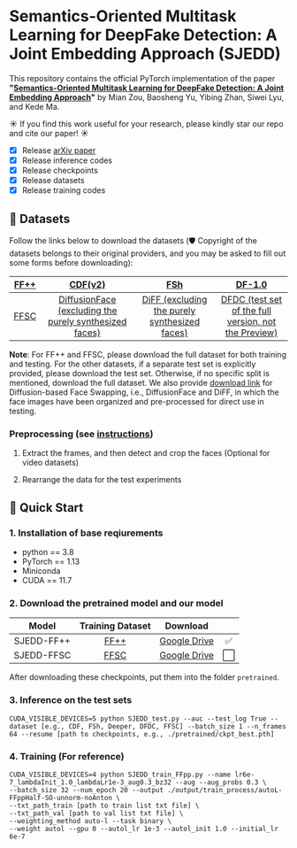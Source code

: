 # Semantics-Oriented Multitask Learning for DeepFake Detection: A Joint Embedding Approach (SJEDD)

This repository contains the official PyTorch implementation of the paper **"[Semantics-Oriented Multitask Learning for DeepFake Detection: A Joint Embedding Approach](https://ieeexplore.ieee.org/document/11010889)"** by Mian Zou, Baosheng Yu, Yibing Zhan, Siwei Lyu, and Kede Ma.

☀️ If you find this work useful for your research, please kindly star our repo and cite our paper! ☀️

- [x] Release [arXiv paper](https://arxiv.org/abs/2408.16305)
- [x] Release inference codes
- [x] Release checkpoints 
- [x] Release datasets
- [x] Release training codes

## 📁 Datasets
Follow the links below to download the datasets (🛡️ Copyright of the datasets belongs to their original providers, and you may be asked to fill out some forms before downloading):

|  [FF++](https://github.com/ondyari/FaceForensics) | [CDF(v2)](https://github.com/yuezunli/celeb-deepfakeforensics)| [FSh](https://github.com/ondyari/FaceForensics/blob/master/dataset/FaceShifter/README.md) | [DF-1.0](https://github.com/EndlessSora/DeeperForensics-1.0/tree/master) | 
|:-:|:-:|:-:|:-:|
| [FFSC](https://github.com/MZMMSEC/SO-DFD) | [DiffusionFace (excluding the purely synthesized faces)](https://github.com/Rapisurazurite/DiffFace)| [DiFF (excluding the purely synthesized faces)](https://github.com/xaCheng1996/DiFF) |[DFDC (test set of the full version, not the Preview)](https://ai.meta.com/datasets/dfdc/) |

**Note**: For FF++ and FFSC, please download the full dataset for both training and testing. For the other datasets, if a separate test set is explicitly provided, please download the test set. Otherwise, if no specific split is mentioned, download the full dataset. We also provide [download link](https://pan.baidu.com/s/1Otk8pNiGVXeF5o7ZIjO1NA?pwd=t8d5) for Diffusion-based Face Swapping, i.e., DiffusionFace and DiFF, in which the face images have been organized and pre-processed for direct use in testing.

### Preprocessing (see [instructions](https://github.com/MZMMSEC/SJEDD/tree/main/preprocessing))

1) Extract the frames, and then detect and crop the faces (Optional for video datasets)

2) Rearrange the data for the test experiments


## 🚀 Quick Start

### 1. Installation of base reqiurements
 - python == 3.8
 - PyTorch == 1.13
 - Miniconda
 - CUDA == 11.7

### 2. Download the pretrained model and our model

|      Model       |    Training Dataset   |                                                        Download                                                                | |
|:----------------:|:----------------:|:-------------------------------------------------------------------------------------------------------------------------------------:|:-------------------------------------------------------------------------------------------------------------------------------------:|
| SJEDD-FF++ | [FF++](https://github.com/ondyari/FaceForensics)  | [Google Drive](https://drive.google.com/file/d/1iXDzFrH4o3h4C7HA2jZRoxoxFr3G2Vly/view?usp=sharing) |✅|
| SJEDD-FFSC | [FFSC](https://github.com/MZMMSEC/SO-DFD)  | [Google Drive]() |⬜|

After downloading these checkpoints, put them into the folder ``pretrained``.

### 3. Inference on the test sets

```
CUDA_VISIBLE_DEVICES=5 python SJEDD_test.py --auc --test_log True --dataset [e.g., CDF, FSh, Deeper, DFDC, FFSC] --batch_size 1 --n_frames 64 --resume [path to checkpoints, e.g., ./pretrained/ckpt_best.pth]
```

### 4. Training (For reference)
```
CUDA_VISIBLE_DEVICES=4 python SJEDD_train_FFpp.py --name lr6e-7_lambdaInit_1.0_lambdaLr1e-3_aug0.3_bz32 --aug --aug_probs 0.3 \
--batch_size 32 --num_epoch 20 --output ./output/train_process/autoL-FFppHalf-SO-unnorm-noAnton \
--txt_path_train [path to train list txt file] \
--txt_path_val [path to val list txt file] \
--weighting_method auto-l --task binary \
--weight autol --gpu 0 --autol_lr 1e-3 --autol_init 1.0 --initial_lr 6e-7
```
